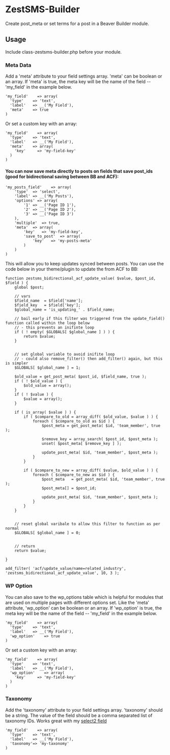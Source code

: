 # ZestSMS-Builder
Create post_meta or set terms for a post in a Beaver Builder module.

## Usage
Include class-zestsms-builder.php before your module.

### Meta Data
Add a 'meta' attribute to your field settings array. 'meta' can be boolean or an array. If 'meta' is true, the meta key will be the name of the field -- 'my_field' in the example below.
```
'my_field'    => array(
  'type'    => 'text',
  'label'   => __('My Field'),
  'meta'    => true
)
```
Or set a custom key with an array:
```
'my_field'    => array(
  'type'    => 'text',
  'label'   => __('My Field'),
  'meta'    => array(
    'key'     => 'my-field-key'
  )
)
```
#### You can now save meta directly to posts on fields that save post_ids (good for bidirectional saving between BB and ACF):
```
'my_posts_field'	=> array(
	'type'	=> 'select',
	'label'	=> __('My Posts'),
	'options' => array(
		'1' => __('Page ID 1'),
		'2' => __('Page ID 2'),
		'3' => __('Page ID 3')
	),
	'multiple'	=> true,
	'meta'	=> array(
		'key'	=> 'my-field-key',
		'save_to_post'	=> array(
			'key'	=> 'my-posts-meta'
		)
	)
)
```
This will allow you to keep updates synced between posts. You can use the code below in your theme/plugin to update the from ACF to BB:
```
function zestsms_bidirectional_acf_update_value( $value, $post_id, $field ) {
	global $post;

	// vars
	$field_name  = $field['name'];
	$field_key   = $field['key'];
	$global_name = 'is_updating_' . $field_name;

	// bail early if this filter was triggered from the update_field() function called within the loop below
	// - this prevents an inifinte loop
	if ( ! empty( $GLOBALS[ $global_name ] ) ) {
		return $value;
	}


	// set global variable to avoid inifite loop
	// - could also remove_filter() then add_filter() again, but this is simpler
	$GLOBALS[ $global_name ] = 1;

	$old_value = get_post_meta( $post_id, $field_name, true );
	if ( ! $old_value ) {
		$old_value = array();
	}
	if ( ! $value ) {
		$value = array();
	}

	if ( is_array( $value ) ) {
		if ( $compare_to_old = array_diff( $old_value, $value ) ) {
			foreach ( $compare_to_old as $id ) {
				$post_meta = get_post_meta( $id, 'team_member', true );

				$remove_key = array_search( $post_id, $post_meta );
				unset( $post_meta[ $remove_key ] );

				update_post_meta( $id, 'team_member', $post_meta );
			}
		}

		if ( $compare_to_new = array_diff( $value, $old_value ) ) {
			foreach ( $compare_to_new as $id ) {
				$post_meta   = get_post_meta( $id, 'team_member', true );
				$post_meta[] = $post_id;

				update_post_meta( $id, 'team_member', $post_meta );
			}
		}
	}


	// reset global varibale to allow this filter to function as per normal
	$GLOBALS[ $global_name ] = 0;


	// return
	return $value;

}

add_filter( 'acf/update_value/name=related_industry', 'zestsms_bidirectional_acf_update_value', 10, 3 );
```

### WP Option
You can also save to the wp_options table which is helpful for modules that are used on multiple pages with different options set. Like the 'meta' attribute, 'wp_option' can be boolean or an array. If 'wp_option' is true, the meta key will be the name of the field -- 'my_field' in the example below.
```
'my_field'    => array(
  'type'    => 'text',
  'label'   => __('My Field'),
  'wp_option'    => true
)
```
Or set a custom key with an array:
```
'my_field'    => array(
  'type'    => 'text',
  'label'   => __('My Field'),
  'wp_option'    => array(
    'key'     => 'my-field-key'
  )
)
```

### Taxonomy
Add the 'taxonomy' attribute to your field settings array. 'taxonomy' should be a string. The value of the field should be a comma separated list of taxonomy IDs. Works great with my [select2 field](https://github.com/ZestSMS/BB-fields/tree/master/fields/select2)
```
'my_field'    => array(
  'type'    => 'text',
  'label'   => __('My Field'),
  'taxonomy'=> 'my-taxonomy'
)
```

